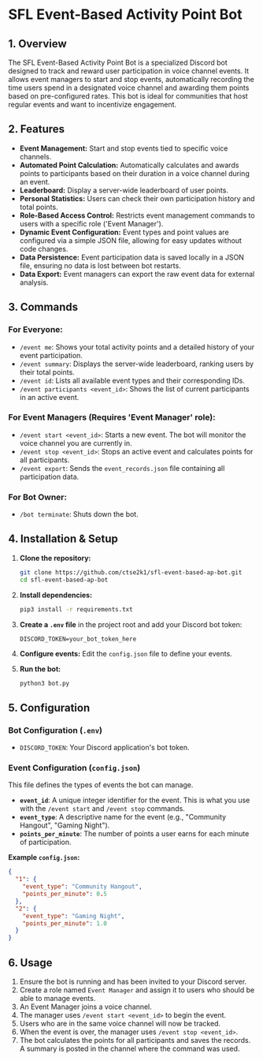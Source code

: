 # SFL Event-Based Activity Point Bot

## 1. Overview

The SFL Event-Based Activity Point Bot is a specialized Discord bot designed to track and reward user participation in voice channel events. It allows event managers to start and stop events, automatically recording the time users spend in a designated voice channel and awarding them points based on pre-configured rates. This bot is ideal for communities that host regular events and want to incentivize engagement.

## 2. Features

- **Event Management:** Start and stop events tied to specific voice channels.
- **Automated Point Calculation:** Automatically calculates and awards points to participants based on their duration in a voice channel during an event.
- **Leaderboard:** Display a server-wide leaderboard of user points.
- **Personal Statistics:** Users can check their own participation history and total points.
- **Role-Based Access Control:** Restricts event management commands to users with a specific role ('Event Manager').
- **Dynamic Event Configuration:** Event types and point values are configured via a simple JSON file, allowing for easy updates without code changes.
- **Data Persistence:** Event participation data is saved locally in a JSON file, ensuring no data is lost between bot restarts.
- **Data Export:** Event managers can export the raw event data for external analysis.

## 3. Commands

### For Everyone:
- `/event me`: Shows your total activity points and a detailed history of your event participation.
- `/event summary`: Displays the server-wide leaderboard, ranking users by their total points.
- `/event id`: Lists all available event types and their corresponding IDs.
- `/event participants <event_id>`: Shows the list of current participants in an active event.

### For Event Managers (Requires 'Event Manager' role):
- `/event start <event_id>`: Starts a new event. The bot will monitor the voice channel you are currently in.
- `/event stop <event_id>`: Stops an active event and calculates points for all participants.
- `/event export`: Sends the `event_records.json` file containing all participation data.

### For Bot Owner:
- `/bot terminate`: Shuts down the bot.

## 4. Installation & Setup

1.  **Clone the repository:**
    ```bash
    git clone https://github.com/ctse2k1/sfl-event-based-ap-bot.git
    cd sfl-event-based-ap-bot
    ```

2.  **Install dependencies:**
    ```bash
    pip3 install -r requirements.txt
    ```

3.  **Create a `.env` file** in the project root and add your Discord bot token:
    ```
    DISCORD_TOKEN=your_bot_token_here
    ```

4.  **Configure events:** Edit the `config.json` file to define your events.

5.  **Run the bot:**
    ```bash
    python3 bot.py
    ```

## 5. Configuration

### Bot Configuration (`.env`)
- `DISCORD_TOKEN`: Your Discord application's bot token.

### Event Configuration (`config.json`)
This file defines the types of events the bot can manage.

- **`event_id`**: A unique integer identifier for the event. This is what you use with the `/event start` and `/event stop` commands.
- **`event_type`**: A descriptive name for the event (e.g., "Community Hangout", "Gaming Night").
- **`points_per_minute`**: The number of points a user earns for each minute of participation.

**Example `config.json`:**
```json
{
  "1": {
    "event_type": "Community Hangout",
    "points_per_minute": 0.5
  },
  "2": {
    "event_type": "Gaming Night",
    "points_per_minute": 1.0
  }
}
```

## 6. Usage

1.  Ensure the bot is running and has been invited to your Discord server.
2.  Create a role named `Event Manager` and assign it to users who should be able to manage events.
3.  An Event Manager joins a voice channel.
4.  The manager uses `/event start <event_id>` to begin the event.
5.  Users who are in the same voice channel will now be tracked.
6.  When the event is over, the manager uses `/event stop <event_id>`.
7.  The bot calculates the points for all participants and saves the records. A summary is posted in the channel where the command was used.
